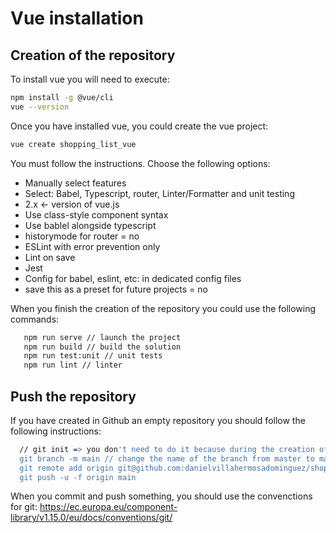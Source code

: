 # Vue installation

## Creation of the repository
To install vue you will need to execute:

``` bash
npm install -g @vue/cli
vue --version
```

Once you have installed vue, you could create the vue project:

``` bash
vue create shopping_list_vue
```
You must follow the instructions. Choose the following options:
* Manually select features
* Select: Babel, Typescript, router, Linter/Formatter and unit testing
* 2.x <- version of vue.js
* Use class-style component syntax
* Use bablel alongside typescript
* historymode for router = no
* ESLint with error prevention only
* Lint on save
* Jest
* Config for babel, eslint, etc: in dedicated config files
* save this as a preset for future projects = no

When you finish the creation of the repository you could use the following commands:
 
 ``` bash
    npm run serve // launch the project
    npm run build // build the solution
    npm run test:unit // unit tests
    npm run lint // linter
 ```

 ## Push the repository
 If you have created in Github an empty repository you should follow the following instructions:
 ``` bash
   // git init => you don't need to do it because during the creation of the vue repository, this includes this step
   git branch -m main // change the name of the branch from master to main
   git remote add origin git@github.com:danielvillahermosadominguez/shopping_list_vue.git
   git push -u -f origin main
```
When you commit and push something, you should use the convenctions for git:
https://ec.europa.eu/component-library/v1.15.0/eu/docs/conventions/git/
